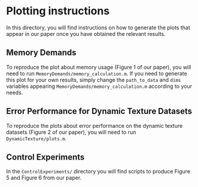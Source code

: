 # Plotting instructions 
In this directory, you will find instructions on how to generate the plots that appear in our paper once you have obtained the relevant results.

## Memory Demands
To reproduce the plot about memory usage (Figure 1 of our paper), you will need to run `MemoryDemands/memory_calculation.m`. If you need to generate this plot for your own results, simply change the `path_to_data` and `dims` variables appearing `MemoryDemands/memory_calculation.m` according to your needs.

## Error Performance for Dynamic Texture Datasets
To reproduce the plots about error performance on the dynamic texture datasets (Figure 2 of our paper), you will need to run `DynamicTexture/plots.m`. 

## Control Experiments
In the `ControlExperiments/` directory you will find scripts to produce Figure 5 and Figure 6 from our paper. 
